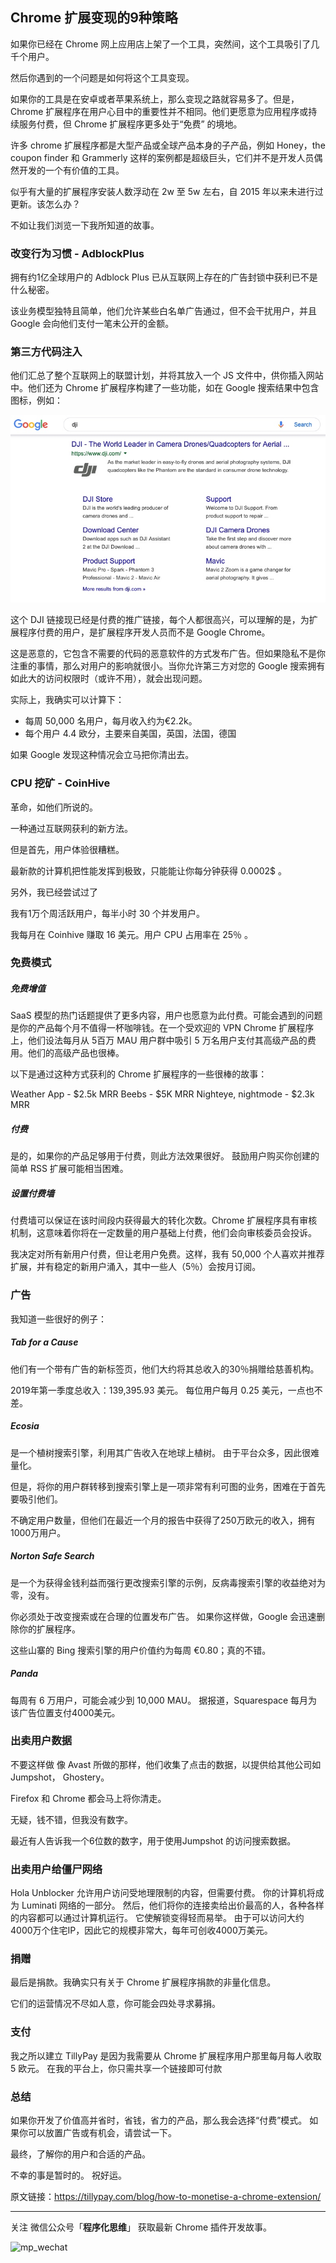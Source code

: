 ## Chrome 扩展变现的9种策略

如果你已经在 Chrome 网上应用店上架了一个工具，突然间，这个工具吸引了几千个用户。

然后你遇到的一个问题是如何将这个工具变现。

如果你的工具是在安卓或者苹果系统上，那么变现之路就容易多了。但是，Chrome 扩展程序在用户心目中的重要性并不相同。他们更愿意为应用程序或持续服务付费，但 Chrome 扩展程序更多处于“免费” 的境地。

许多 chrome 扩展程序都是大型产品或全球产品本身的子产品，例如 Honey，the coupon finder 和 Grammerly 这样的案例都是超级巨头，它们并不是开发人员偶然开发的一个有价值的工具。

似乎有大量的扩展程序安装人数浮动在 2w 至 5w 左右，自 2015 年以来未进行过更新。该怎么办？

不如让我们浏览一下我所知道的故事。

### 改变行为习惯 - AdblockPlus

拥有约1亿全球用户的 Adblock Plus 已从互联网上存在的广告封锁中获利已不是什么秘密。

该业务模型独特且简单，他们允许某些白名单广告通过，但不会干扰用户，并且 Google 会向他们支付一笔未公开的金额。

### 第三方代码注入

他们汇总了整个互联网上的联盟计划，并将其放入一个 JS 文件中，供你插入网站中。他们还为 Chrome 扩展程序构建了一些功能，如在 Google 搜索结果中包含图标，例如：

![](./media/15956613402790.jpg)


这个 DJI 链接现已经是付费的推广链接，每个人都很高兴，可以理解的是，为扩展程序付费的用户，是扩展程序开发人员而不是 Google Chrome。

这是恶意的，它包含不需要的代码的恶意软件的方式发布广告。但如果隐私不是你注重的事情，那么对用户的影响就很小。当你允许第三方对您的 Google 搜索拥有如此大的访问权限时（或许不用），就会出现问题。

实际上，我确实可以计算下：

* 每周 50,000 名用户，每月收入约为€2.2k。
* 每个用户 4.4 欧分，主要来自美国，英国，法国，德国

如果 Google 发现这种情况会立马把你清出去。

### CPU 挖矿 - CoinHive

革命，如他们所说的。

一种通过互联网获利的新方法。

但是首先，用户体验很糟糕。

最新款的计算机把性能发挥到极致，只能能让你每分钟获得 0.0002$ 。

另外，我已经尝试过了

我有1万个周活跃用户，每半小时 30 个并发用户。

我每月在 Coinhive 赚取 16 美元。用户 CPU 占用率在 25％ 。

### 免费模式

##### 免费增值

SaaS 模型的热门话题提供了更多内容，用户也愿意为此付费。可能会遇到的问题是你的产品每个月不值得一杯咖啡钱。在一个受欢迎的 VPN Chrome 扩展程序上，他们设法每月从 5百万 MAU 用户群中吸引 5 万名用户支付其高级产品的费用。他们的高级产品也很棒。

以下是通过这种方式获利的 Chrome 扩展程序的一些很棒的故事：

Weather App - $2.5k MRR
Beebs - $5K MRR
Nighteye, nightmode - $2.3k MRR

##### 付费

是的，如果你的产品足够用于付费，则此方法效果很好。
鼓励用户购买你创建的简单 RSS 扩展可能相当困难。

##### 设置付费墙

付费墙可以保证在该时间段内获得最大的转化次数。Chrome 扩展程序具有审核机制，这意味着你将在一定数量的用户基础上付费，他们会向审核委员会投诉。

我决定对所有新用户付费，但让老用户免费。这样，我有 50,000 个人喜欢并推荐扩展，并有稳定的新用户涌入，其中一些人（5％）会按月订阅。

### 广告

我知道一些很好的例子：

##### Tab for a Cause
他们有一个带有广告的新标签页，他们大约将其总收入的30％捐赠给慈善机构。

2019年第一季度总收入：139,395.93 美元。
每位用户每月 0.25 美元，一点也不差。

##### Ecosia

是一个植树搜索引擎，利用其广告收入在地球上植树。 由于平台众多，因此很难量化。

但是，将你的用户群转移到搜索引擎上是一项非常有利可图的业务，困难在于首先要吸引他们。

不确定用户数量，但他们在最近一个月的报告中获得了250万欧元的收入，拥有1000万用户。

##### Norton Safe Search

是一个为获得金钱利益而强行更改搜索引擎的示例，反病毒搜索引擎的收益绝对为零，没有。

你必须处于改变搜索或在合理的位置发布广告。 如果你这样做，Google 会迅速删除你的扩展程序。

这些山寨的 Bing 搜索引擎的用户价值约为每周 €0.80；真的不错。

##### Panda

每周有 6 万用户，可能会减少到 10,000 MAU。 据报道，Squarespace 每月为该广告位置支付4000美元。

### 出卖用户数据

不要这样做
像 Avast 所做的那样，他们收集了点击的数据，以提供给其他公司如 Jumpshot， Ghostery。

Firefox 和 Chrome 都会马上将你清走。

无疑，钱不错，但我没有数字。

最近有人告诉我一个6位数的数字，用于使用Jumpshot 的访问搜索数据。

### 出卖用户给僵尸网络

Hola Unblocker 允许用户访问受地理限制的内容，但需要付费。
你的计算机将成为 Luminati 网络的一部分。
然后，他们将你的连接卖给出价最高的人，各种各样的内容都可以通过计算机运行。 它使解锁变得轻而易举。 由于可以访问大约4000万个住宅IP，因此它的规模非常大，每年可创收4000万美元。

### 捐赠

最后是捐款。我确实只有关于 Chrome 扩展程序捐款的非量化信息。

它们的运营情况不尽如人意，你可能会四处寻求募捐。

### 支付

我之所以建立 TillyPay 是因为我需要从 Chrome 扩展程序用户那里每月每人收取 5 欧元。 在我的平台上，你只需共享一个链接即可付款


### 总结

如果你开发了价值高并省时，省钱，省力的产品，那么我会选择“付费”模式。
如果你可以放置广告或有机会，请尝试一下。

最终，了解你的用户和合适的产品。

不幸的事是暂时的。
祝好运。


原文链接：https://tillypay.com/blog/how-to-monetise-a-chrome-extension/


-------

关注 微信公众号「**程序化思维**」 获取最新 Chrome 插件开发故事。

![mp_wechat](/mp1.png)

